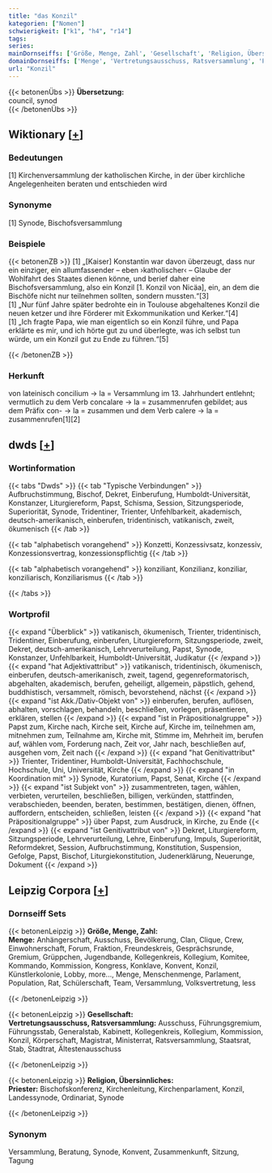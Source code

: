 ```yaml
---
title: "das Konzil"
kategorien: ["Nomen"]
schwierigkeit: ["k1", "h4", "r14"]
tags:
series:
mainDornseiffs: ['Größe, Menge, Zahl', 'Gesellschaft', 'Religion, Übersinnliches']
domainDornseiffs: ['Menge', 'Vertretungsausschuss, Ratsversammlung', 'Priester']
url: "Konzil"
---
```


{{< betonenÜbs >}}
**Übersetzung:**  
council, synod  
{{< /betonenÜbs >}}

## Wiktionary [[+](https://de.wiktionary.org/wiki/Konzil)]

### Bedeutungen
[1] Kirchenversammlung der katholischen Kirche, in der über kirchliche Angelegenheiten beraten und entschieden wird  

### Synonyme
[1] Synode, Bischofsversammlung  

### Beispiele
{{< betonenZB >}}
[1] „[Kaiser] Konstantin war davon überzeugt, dass nur ein einziger, ein allumfassender – eben ›katholischer‹ – Glaube der Wohlfahrt des Staates dienen könne, und berief daher eine Bischofsversammlung, also ein Konzil [1. Konzil von Nicäa], ein, an dem die Bischöfe nicht nur teilnehmen sollten, sondern mussten.“[3]  
[1] „Nur fünf Jahre später bedrohte ein in Toulouse abgehaltenes Konzil die neuen ketzer und ihre Förderer mit Exkommunikation und Kerker.“[4]  
[1] „Ich fragte Papa, wie man eigentlich so ein Konzil führe, und Papa erklärte es mir, und ich hörte gut zu und überlegte, was ich selbst tun würde, um ein Konzil gut zu Ende zu führen.“[5]  

{{< /betonenZB >}}
### Herkunft
von lateinisch concilium → la = Versammlung im 13. Jahrhundert entlehnt; vermutlich zu dem Verb concalare → la = zusammenrufen gebildet; aus dem Präfix con- → la = zusammen und dem Verb calere → la = zusammenrufen[1][2]  



## dwds [[+](https://www.dwds.de/wb/Konzil)]

### Wortinformation
{{< tabs "Dwds" >}}
{{< tab "Typische Verbindungen" >}}
Aufbruchstimmung, Bischof, Dekret, Einberufung, Humboldt-Universität, Konstanzer, Liturgiereform, Papst, Schisma, Session, Sitzungsperiode, Superiorität, Synode, Tridentiner, Trienter, Unfehlbarkeit, akademisch, deutsch-amerikanisch, einberufen, tridentinisch, vatikanisch, zweit, ökumenisch
{{< /tab >}}

{{< tab "alphabetisch vorangehend" >}}
Konzetti, Konzessivsatz, konzessiv, Konzessionsvertrag, konzessionspflichtig
{{< /tab >}}

{{< tab "alphabetisch vorangehend" >}}
konziliant, Konzilianz, konziliar, konziliarisch, Konziliarismus
{{< /tab >}}

{{< /tabs >}}

### Wortprofil
{{< expand "Überblick" >}} vatikanisch, ökumenisch, Trienter, tridentinisch, Tridentiner, Einberufung, einberufen, Liturgiereform, Sitzungsperiode, zweit, Dekret, deutsch-amerikanisch, Lehrverurteilung, Papst, Synode, Konstanzer, Unfehlbarkeit, Humboldt-Universität, Judikatur {{< /expand >}}
{{< expand "hat Adjektivattribut" >}} vatikanisch, tridentinisch, ökumenisch, einberufen, deutsch-amerikanisch, zweit, tagend, gegenreformatorisch, abgehalten, akademisch, berufen, geheiligt, allgemein, päpstlich, gehend, buddhistisch, versammelt, römisch, bevorstehend, nächst {{< /expand >}}
{{< expand "ist Akk./Dativ-Objekt von" >}} einberufen, berufen, auflösen, abhalten, vorschlagen, behandeln, beschließen, vorlegen, präsentieren, erklären, stellen {{< /expand >}}
{{< expand "ist in Präpositionalgruppe" >}} Papst zum, Kirche nach, Kirche seit, Kirche auf, Kirche im, teilnehmen am, mitnehmen zum, Teilnahme am, Kirche mit, Stimme im, Mehrheit im, berufen auf, wählen vom, Forderung nach, Zeit vor, Jahr nach, beschließen auf, ausgehen vom, Zeit nach {{< /expand >}}
{{< expand "hat Genitivattribut" >}} Trienter, Tridentiner, Humboldt-Universität, Fachhochschule, Hochschule, Uni, Universität, Kirche {{< /expand >}}
{{< expand "in Koordination mit" >}} Synode, Kuratorium, Papst, Senat, Kirche {{< /expand >}}
{{< expand "ist Subjekt von" >}} zusammentreten, tagen, wählen, verbieten, verurteilen, beschließen, billigen, verkünden, stattfinden, verabschieden, beenden, beraten, bestimmen, bestätigen, dienen, öffnen, auffordern, entscheiden, schließen, leisten {{< /expand >}}
{{< expand "hat Präpositionalgruppe" >}} über Papst, zum Ausdruck, in Kirche, zu Ende {{< /expand >}}
{{< expand "ist Genitivattribut von" >}} Dekret, Liturgiereform, Sitzungsperiode, Lehrverurteilung, Lehre, Einberufung, Impuls, Superiorität, Reformdekret, Session, Aufbruchstimmung, Konstitution, Suspension, Gefolge, Papst, Bischof, Liturgiekonstitution, Judenerklärung, Neuerunge, Dokument {{< /expand >}}

## Leipzig Corpora [[+](https://corpora.uni-leipzig.de/en/res?word=Konzil&corpusId=deu_newscrawl-public_2018)]

### Dornseiff Sets
{{< betonenLeipzig >}}
**Größe, Menge, Zahl:**  
**Menge:** Anhängerschaft, Ausschuss, Bevölkerung, Clan, Clique, Crew, Einwohnerschaft, Forum, Fraktion, Freundeskreis, Gesprächsrunde, Gremium, Grüppchen, Jugendbande, Kollegenkreis, Kollegium, Komitee, Kommando, Kommission, Kongress, Konklave, Konvent, Konzil, Künstlerkolonie, Lobby, more..., Menge, Menschenmenge, Parlament, Population, Rat, Schülerschaft, Team, Versammlung, Volksvertretung, less  

{{< /betonenLeipzig >}}


{{< betonenLeipzig >}}
**Gesellschaft:**  
**Vertretungsausschuss, Ratsversammlung:** Ausschuss, Führungsgremium, Führungsstab, Generalstab, Kabinett, Kollegenkreis, Kollegium, Kommission, Konzil, Körperschaft, Magistrat, Ministerrat, Ratsversammlung, Staatsrat, Stab, Stadtrat, Ältestenausschuss  

{{< /betonenLeipzig >}}


{{< betonenLeipzig >}}
**Religion, Übersinnliches:**  
**Priester:** Bischofskonferenz, Kirchenleitung, Kirchenparlament, Konzil, Landessynode, Ordinariat, Synode  

{{< /betonenLeipzig >}}

### Synonym
Versammlung, Beratung, Synode, Konvent, Zusammenkunft, Sitzung, Tagung

